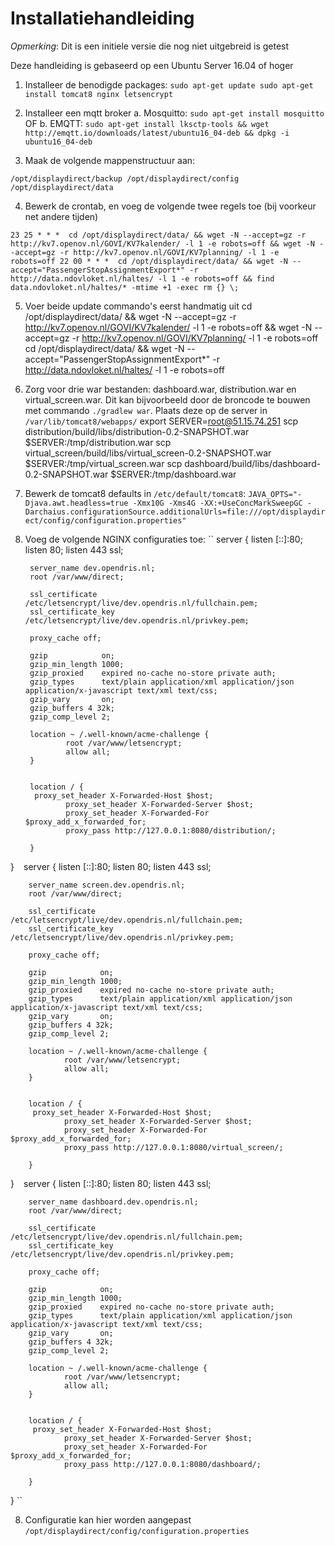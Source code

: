 Installatiehandleiding
=========

*Opmerking*: Dit is een initiele versie die nog niet uitgebreid is getest

Deze handleiding is gebaseerd op een Ubuntu Server 16.04 of hoger

1. Installeer de benodigde packages:
``
sudo apt-get update
sudo apt-get install tomcat8 nginx letsencrypt
``

2. Installeer een mqtt broker
a. Mosquitto: ``sudo apt-get install mosquitto``
OF
b. EMQTT: ``sudo apt-get install lksctp-tools && wget http://emqtt.io/downloads/latest/ubuntu16_04-deb && dpkg -i ubuntu16_04-deb``

3. Maak de volgende mappenstructuur aan:

``/opt/displaydirect/backup
/opt/displaydirect/config
/opt/displaydirect/data``

4. Bewerk de crontab, en voeg de volgende twee regels toe (bij voorkeur net andere tijden)

``
23 25 * * *  cd /opt/displaydirect/data/ && wget -N --accept=gz -r http://kv7.openov.nl/GOVI/KV7kalender/ -l 1 -e robots=off && wget -N --accept=gz -r http://kv7.openov.nl/GOVI/KV7planning/ -l 1 -e robots=off
22 00 * * *  cd /opt/displaydirect/data/ && wget -N --accept="PassengerStopAssignmentExport*" -r http://data.ndovloket.nl/haltes/ -l 1 -e robots=off && find data.ndovloket.nl/haltes/* -mtime +1 -exec rm {} \;
``

5. Voer beide update commando's eerst handmatig uit
cd /opt/displaydirect/data/ && wget -N --accept=gz -r http://kv7.openov.nl/GOVI/KV7kalender/ -l 1 -e robots=off && wget -N --accept=gz -r http://kv7.openov.nl/GOVI/KV7planning/ -l 1 -e robots=off
cd /opt/displaydirect/data/ && wget -N --accept="PassengerStopAssignmentExport*" -r http://data.ndovloket.nl/haltes/ -l 1 -e robots=off

6. Zorg voor drie war bestanden: dashboard.war, distribution.war en virtual_screen.war. Dit kan bijvoorbeeld door de broncode te bouwen met commando ``./gradlew war``. Plaats deze op de server in ``/var/lib/tomcat8/webapps/``
export SERVER=root@51.15.74.251
scp distribution/build/libs/distribution-0.2-SNAPSHOT.war $SERVER:/tmp/distribution.war
scp virtual_screen/build/libs/virtual_screen-0.2-SNAPSHOT.war $SERVER:/tmp/virtual_screen.war
scp dashboard/build/libs/dashboard-0.2-SNAPSHOT.war $SERVER:/tmp/dashboard.war

7. Bewerk de tomcat8 defaults in ``/etc/default/tomcat8``:
``
JAVA_OPTS="-Djava.awt.headless=true -Xmx10G -Xms4G -XX:+UseConcMarkSweepGC -Darchaius.configurationSource.additionalUrls=file:///opt/displaydirect/config/configuration.properties"
``

7. Voeg de volgende NGINX configuraties toe:
``
server {
        listen [::]:80;
        listen 80;
        listen 443 ssl;

        server_name dev.opendris.nl;
        root /var/www/direct;

        ssl_certificate /etc/letsencrypt/live/dev.opendris.nl/fullchain.pem;
        ssl_certificate_key /etc/letsencrypt/live/dev.opendris.nl/privkey.pem;

        proxy_cache off;

        gzip            on;
        gzip_min_length 1000;
        gzip_proxied    expired no-cache no-store private auth;
        gzip_types      text/plain application/xml application/json application/x-javascript text/xml text/css;
        gzip_vary       on;
        gzip_buffers 4 32k;
        gzip_comp_level 2;

        location ~ /.well-known/acme-challenge {
                root /var/www/letsencrypt;
                allow all;
        }


        location / {
         proxy_set_header X-Forwarded-Host $host;
                proxy_set_header X-Forwarded-Server $host;
                proxy_set_header X-Forwarded-For $proxy_add_x_forwarded_for;
                proxy_pass http://127.0.0.1:8080/distribution/;

        }

}
``
``
server {
        listen [::]:80;
        listen 80;
        listen 443 ssl;

        server_name screen.dev.opendris.nl;
        root /var/www/direct;

        ssl_certificate /etc/letsencrypt/live/dev.opendris.nl/fullchain.pem;
        ssl_certificate_key /etc/letsencrypt/live/dev.opendris.nl/privkey.pem;

        proxy_cache off;

        gzip            on;
        gzip_min_length 1000;
        gzip_proxied    expired no-cache no-store private auth;
        gzip_types      text/plain application/xml application/json application/x-javascript text/xml text/css;
        gzip_vary       on;
        gzip_buffers 4 32k;
        gzip_comp_level 2;

        location ~ /.well-known/acme-challenge {
                root /var/www/letsencrypt;
                allow all;
        }


        location / {
         proxy_set_header X-Forwarded-Host $host;
                proxy_set_header X-Forwarded-Server $host;
                proxy_set_header X-Forwarded-For $proxy_add_x_forwarded_for;
                proxy_pass http://127.0.0.1:8080/virtual_screen/;

        }

}
``
``
server {
        listen [::]:80;
        listen 80;
        listen 443 ssl;

        server_name dashboard.dev.opendris.nl;
        root /var/www/direct;

        ssl_certificate /etc/letsencrypt/live/dev.opendris.nl/fullchain.pem;
        ssl_certificate_key /etc/letsencrypt/live/dev.opendris.nl/privkey.pem;

        proxy_cache off;

        gzip            on;
        gzip_min_length 1000;
        gzip_proxied    expired no-cache no-store private auth;
        gzip_types      text/plain application/xml application/json application/x-javascript text/xml text/css;
        gzip_vary       on;
        gzip_buffers 4 32k;
        gzip_comp_level 2;

        location ~ /.well-known/acme-challenge {
                root /var/www/letsencrypt;
                allow all;
        }


        location / {
         proxy_set_header X-Forwarded-Host $host;
                proxy_set_header X-Forwarded-Server $host;
                proxy_set_header X-Forwarded-For $proxy_add_x_forwarded_for;
                proxy_pass http://127.0.0.1:8080/dashboard/;

        }

}
``

8. Configuratie kan hier worden aangepast ``/opt/displaydirect/config/configuration.properties``
